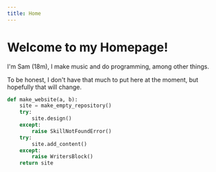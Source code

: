 ```yaml
---
title: Home
---
```


# Welcome to my Homepage!

I'm Sam (18m), I make music and do programming, among other things.

To be honest, I don't have that much to put here at the moment, but hopefully that will change.

```python
def make_website(a, b):
    site = make_empty_repository()
    try:
        site.design()
    except:
        raise SkillNotFoundError()
    try:
        site.add_content()
    except:
        raise WritersBlock()
    return site
```